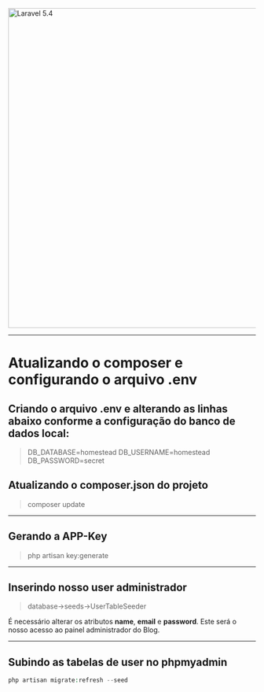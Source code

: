<img src="http://i.imgur.com/TIlFmyE.png" alt="Laravel 5.4" width="650px">

<hr>

# Atualizando o composer e configurando o arquivo .env

## Criando o arquivo .env e alterando as linhas abaixo conforme a configuração do banco de dados local:

> DB_DATABASE=homestead
> DB_USERNAME=homestead
> DB_PASSWORD=secret

## Atualizando o composer.json do projeto

> composer update

<hr>

## Gerando a APP-Key

> php artisan key:generate

<hr>

## Inserindo nosso user administrador

> database->seeds->UserTableSeeder

É necessário alterar os atributos **name**, **email** e **password**. Este será o nosso acesso ao painel administrador do Blog.

<hr>

## Subindo as tabelas de user no phpmyadmin

```PHP
php artisan migrate:refresh --seed
```
